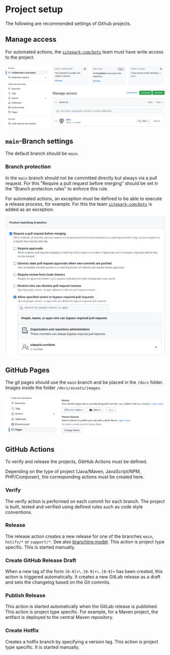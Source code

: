 # Project setup

The following are recommended settings of Github projects.

## Manage access

For automated actions, the [`sitepark-com/bots`](https://github.com/orgs/sitepark-com/teams/bots) team must have write access to the project.

![GitHub manage access](assets/images/github-manage-access.png)


## `main`-Branch settings

The default branch should be `main`.


### Branch protection

In the `main` branch should not be committed directly but always via a pull request. For this "Require a pull request before merging" should be set in the "Branch protection rules" to enforce this rule.

For automated actions, an exception must be defined to be able to execute a release process, for example. For this the team [`sitepark-com/bots`](https://github.com/orgs/sitepark-com/teams/bots) is added as an exception.

![GitHub main branch protection](assets/images/github-main-branch-protection.png)


## GitHub Pages

The git pages should use the `main` branch and be placed in the `/docs` folder.
Images inside the folder `/docs/assets/images`.

![GitHub Pages Settings](assets/images/github-pages-settings.png)


## GitHub Actions

To verify and release the projects, GibHub Actions must be defined.

Depending on the type of project (Java/Maven, JavaScript/NPM, PHP/Composer), the corresponding actions must be created here.

### Verify

The verify action is performed on each commit for each branch. The project is built, tested and verified using defined rules such as code style conventions.

### Release

The release action creates a new release for one of the branches `main`, `hotifx/*` or `support/*`. See also [branching model](branching-model.md). This action is project type specific. This is started manually.

### Create GitHub Release Draft

When a new tag of the form `[0-9]+\.[0-9]+\.[0-9]+` has been created, this action is triggered automatically. It creates a new GitLab release as a draft and sets the changelog based on the Git commits.

### Publish Release

This action is started automatically when the GitLab release is published. This action is project type specific. For example, for a Maven project, the artifact is deployed to the central Maven repository.

### Create Hotfix

Creates a hotfix branch by specifying a version tag. This action is project type specific. It is started manually.

